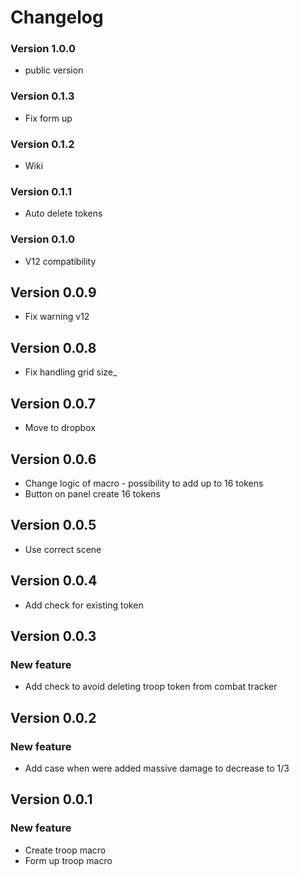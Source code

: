 # Changelog

### Version 1.0.0
- public version

### Version 0.1.3
- Fix form up

### Version 0.1.2
- Wiki

### Version 0.1.1
- Auto delete tokens

### Version 0.1.0
- V12 compatibility

## Version 0.0.9
- Fix warning v12 

## Version 0.0.8
- Fix handling grid size_

## Version 0.0.7
- Move to dropbox

## Version 0.0.6
- Change logic of macro - possibility to add up to 16 tokens
- Button on panel create 16 tokens

## Version 0.0.5
- Use correct scene

## Version 0.0.4
- Add check for existing token

## Version 0.0.3

### New feature
- Add check to avoid deleting troop token from combat tracker

## Version 0.0.2

### New feature
- Add case when were added massive damage to decrease to 1/3

## Version 0.0.1

### New feature
- Create troop macro
- Form up troop macro
